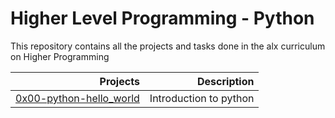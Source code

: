 # Higher Level  Programming - Python 

This repository contains all the projects and tasks done in the alx curriculum on Higher Programming


| Projects | Description |
| --------:| ----------: |
| [0x00-python-hello_world](https://github.com/dennisappiahALX/alx-higher_level_programming.git) | Introduction to python | 
